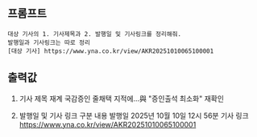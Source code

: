## 프롬프트
```
대상 기사의 1. 기사제목과 2. 발행일 및 기사링크를 정리해줘.
발행일과 기사링크는 따로 정리
[대상 기사] https://www.yna.co.kr/view/AKR20251010065100001
```

## 출력값
1. 기사 제목
재계 국감증인 줄채택 지적에…與 "증인출석 최소화" 재확인

2. 발행일 및 기사 링크
구분	내용
발행일	2025년 10월 10일 12시 56분
기사 링크	https://www.yna.co.kr/view/AKR20251010065100001
